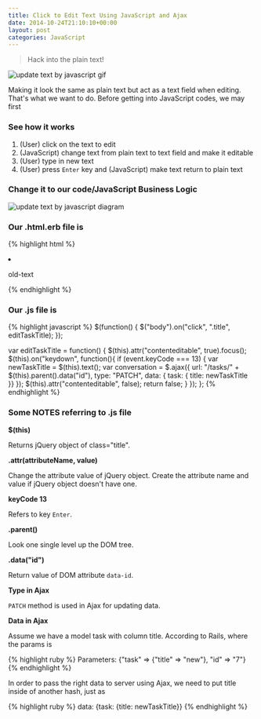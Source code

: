 ```yaml
---
title: Click to Edit Text Using JavaScript and Ajax
date: 2014-10-24T21:10:10+00:00
layout: post
categories: JavaScript
---
```


> Hack into the plain text!

![update text by javascript gif](/assets/images/2014/10/update-plain-text-using-javascript-gif.gif)


Making it look the same as plain text but act as a text field when editing. That's what we want to do. Before getting into JavaScript codes, we may first

### See how it works

1. (User) click on the text to edit
2. (JavaScript) change text from plain text to text field and make it editable
3. (User) type in new text
4. (User) press `Enter` key and (JavaScript) make text return to plain text

### Change it to our code/JavaScript Business Logic

![update text by javascript diagram](/assets/images/2014/10/update-plain-text-using-javascript-logic-diagram.jpg)

### Our .html.erb file is

{% highlight html %}
<li data-id="7">
  <p class="title">old-text</p>
</li>
{% endhighlight %}

### Our .js file is

{% highlight javascript %}
$(function() {
  $("body").on("click", ".title", editTaskTitle);
});

var editTaskTitle = function() {
  $(this).attr("contenteditable", true).focus();
  $(this).on("keydown", function(){
    if (event.keyCode === 13) {
      var newTaskTitle = $(this).text();
      var conversation = $.ajax({
          url: "/tasks/" + $(this).parent().data("id"),
          type: "PATCH",
          data: { task: { title: newTaskTitle }}
      });
      $(this).attr("contenteditable", false);
      return false;
    }
  });
};
{% endhighlight %}

### Some NOTES referring to .js file

**$(this)**

Returns jQuery object of class="title".

**.attr(attributeName, value)**

Change the attribute value of jQuery object. Create the attribute name and value if jQuery object doesn't have one.

**keyCode 13**

Refers to key `Enter`.

**.parent()**

Look one single level up the DOM tree.

**.data("id")**

Return value of DOM attribute `data-id`.

**Type in Ajax**

`PATCH` method is used in Ajax for updating data.

**Data in Ajax**

Assume we have a model task with column title. According to Rails, where the params is

{% highlight ruby %}
Parameters: {"task" => {"title" => "new"}, "id" => "7"}
{% endhighlight %}

In order to pass the right data to server using Ajax, we need to put title inside of another hash, just as

{% highlight ruby %}
data: {task: {title: newTaskTitle}}
{% endhighlight %}
